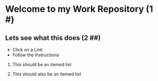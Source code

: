 # Welcome to my Work Repository (1 #)

## Lets see what this does (2 ##)

- Click on a Link
- Follow the Instructions

1. This should be an itemed list

2. This should also be an itemed list
